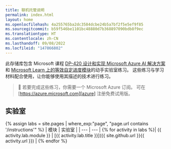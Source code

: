 ```yaml
---
title: 联机托管说明
permalink: index.html
layout: home
ms.openlocfilehash: 4a255765ba2dc3584dcbe24b5a7bf2f5e5ef9f85
ms.sourcegitcommit: b59f546be1101bc48880d7b368897090bdb8f9ec
ms.translationtype: HT
ms.contentlocale: zh-CN
ms.lasthandoff: 09/08/2022
ms.locfileid: "147866802"
---
```

此存储库包含 Microsoft 课程 [DP-420 设计和实现 Microsoft Azure AI 解决方案][course-description]和 [Microsoft Learn 上的等效自定进度模块][learn-collection]的动手实验室练习。 这些练习与学习材料配合使用，让你能够使用其描述的技术进行练习。

> &#128221; 若要完成这些练习，你需要一个 Microsoft Azure 订阅。 可在 [https://azure.microsoft.com][azure] 注册免费试用版。

## <a name="labs"></a>实验室

{% assign labs = site.pages | where_exp:"page", "page.url contains '/instructions'" %}
| 模块 | 实验室 |
| --- | --- |
{% for activity in labs  %}| {{ activity.lab.module }} | [{{ activity.lab.title }}]({{ site.github.url }}{{ activity.url }}) |
{% endfor %}

[azure]: https://azure.microsoft.com
[course-description]: https://docs.microsoft.com/learn/certifications/courses/dp-420t00
[learn-collection]: https://docs.microsoft.com/users/msftofficialcurriculum-4292/collections/1k8wcz8zooj2nx
